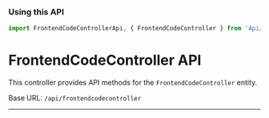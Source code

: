 ### Using this API

```typescript
import FrontendCodeControllerApi, { FrontendCodeController } from 'Api/FrontendCodeController';
```

# FrontendCodeController API

This controller provides API methods for the `FrontendCodeController` entity.

Base URL: `/api/frontendcodecontroller`

---

